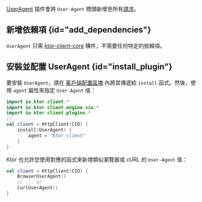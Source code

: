[//]: # (title: 使用者代理)

<primary-label ref="client-plugin"/>

[UserAgent](https://api.ktor.io/ktor-client/ktor-client-core/io.ktor.client.plugins/-user-agent) 插件會將 `User-Agent` 標頭新增至所有[請求](client-requests.md)。

## 新增依賴項 {id="add_dependencies"}

`UserAgent` 只需 [ktor-client-core](client-dependencies.md) 構件，不需要任何特定的依賴項。

## 安裝並配置 UserAgent {id="install_plugin"}

要安裝 `UserAgent`，請在 [客戶端配置區塊](client-create-and-configure.md#configure-client) 內將其傳遞給 `install` 函式。然後，使用 `agent` 屬性來指定 `User-Agent` 值：

```kotlin
import io.ktor.client.*
import io.ktor.client.engine.cio.*
import io.ktor.client.plugins.*
// ...
val client = HttpClient(CIO) {
    install(UserAgent) {
        agent = "Ktor client"
    }
}
```

Ktor 也允許您使用對應的函式來新增類似瀏覽器或 cURL 的 `User-Agent` 值：

```kotlin
val client = HttpClient(CIO) {
    BrowserUserAgent()
    // ... or
    CurlUserAgent()
}
```